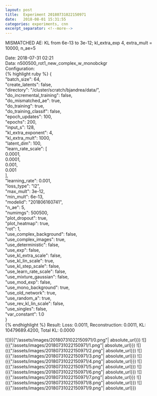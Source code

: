 ```yaml
---
layout: post
title:  Experiment 20180731022150971
date:   2018-08-01 15:31:55
categories: experiments, cnn
excerpt_separator: <!--more-->
---
```

MISMATCHED AE: KL from 6e-13 to 3e-12; kl_extra_exp 4, extra_mult = 10000, n_ae=5  

 <!--more-->
Date: 2018-07-31 02:21  
Data: n500500_rot1_new_complex_w_monobckgr  
Configuration:   
{% highlight ruby %}
{  
    "batch_size": 64,   
    "create_latents": false,   
    "directory": "/cluster/scratch/bjandrea/data/",   
    "do_incremental_training": false,   
    "do_mismatched_ae": true,   
    "do_training": true,   
    "do_training_classif": false,   
    "epoch_updates": 100,   
    "epochs": 200,   
    "input_s": 128,   
    "kl_extra_exponent": 4,   
    "kl_extra_mult": 1000,   
    "latent_dim": 100,   
    "learn_rate_scale": [  
        0.0001,   
        0.0001,   
        0.001,   
        0.001  
    ],   
    "learning_rate": 0.001,   
    "loss_type": "l2",   
    "max_mult": 3e-12,   
    "min_mult": 6e-13,   
    "modelid": "201806160741",   
    "n_ae": 5,   
    "numimgs": 500500,   
    "plot_dropout": true,   
    "plot_heatmap": true,   
    "rot": 1,   
    "use_complex_background": false,   
    "use_complex_images": true,   
    "use_deterministic": false,   
    "use_exp": false,   
    "use_kl_extra_scale": false,   
    "use_kl_lin_scale": true,   
    "use_kl_step_scale": false,   
    "use_learn_rate_scale": false,   
    "use_mixture_gaussian": false,   
    "use_mod_exp": false,   
    "use_mono_background": true,   
    "use_old_network": true,   
    "use_random_a": true,   
    "use_rev_kl_lin_scale": false,   
    "use_singles": false,   
    "var_constant": 1.0  
}  
{% endhighlight %}
Result: Loss: 0.0011, Reconstruction: 0.0011, KL: 10479689.4200, Total KL: 0.0000  

![]({{"/assets/images/20180731022150971/0.png"| absolute_url}})
![]({{"/assets/images/20180731022150971/1.png"| absolute_url}})
![]({{"/assets/images/20180731022150971/2.png"| absolute_url}})
![]({{"/assets/images/20180731022150971/3.png"| absolute_url}})
![]({{"/assets/images/20180731022150971/4.png"| absolute_url}})
![]({{"/assets/images/20180731022150971/5.png"| absolute_url}})
![]({{"/assets/images/20180731022150971/6.png"| absolute_url}})
![]({{"/assets/images/20180731022150971/7.png"| absolute_url}})
![]({{"/assets/images/20180731022150971/8.png"| absolute_url}})
![]({{"/assets/images/20180731022150971/9.png"| absolute_url}})
